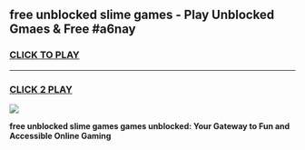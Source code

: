 
## free unblocked slime games - Play Unblocked Gmaes & Free #a6nay
<h3>
<a href="https://news.freeplayer.one?title=free_unblocked_slime_games&ref=24F">CLICK TO PLAY</a></h3>
<hr>

<h3>
<a href="https://news.freeplayer.one?title=free_unblocked_slime_games&ref=24F">CLICK 2 PLAY</a>
  
</h3>

<a href="https://news.freeplayer.one?title=free_unblocked_slime_games&ref=24F/"><img src="https://clearcache.store/games.png"></a>


**free unblocked slime games games unblocked: Your Gateway to Fun and Accessible Online Gaming**
